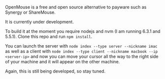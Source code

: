 OpenMouse is a free and open source alternative to payware such as Synergy or ShareMouse.

It is currently under development.

To build it at the moment you require nodejs and nvm (I am running 6.3.1 and 5.5.1). Clone this repo and run `npm install`.

You can launch the server with `node index --type server --nickname imac` as well as a client with `node index --type client --nickname macbook --ip <server-ip>` and now you can move your cursor all the way to the right side of your machine and it will appear on the other machine.

Again, this is still being developed, so stay tuned.
